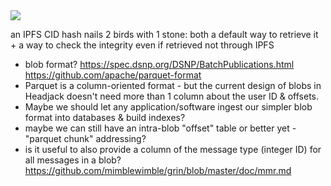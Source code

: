 <div style={{textAlign: "center"}}>
    <img src="https://png.pngitem.com/pimgs/s/207-2073499_translate-platform-from-english-to-spanish-work-in.png"/>
</div>


an IPFS CID hash nails 2 birds with 1 stone: both a default way to retrieve it + a way to check the integrity even if retrieved not through IPFS


- blob format?
https://spec.dsnp.org/DSNP/BatchPublications.html
https://github.com/apache/parquet-format
- Parquet is a column-oriented format - but the current design of blobs in Headjack doesn't need more than 1 column about the user ID & offsets.
- Maybe we should let any application/software ingest our simpler blob format into databases & build indexes?
- maybe we can still have an intra-blob "offset" table or better yet - "parquet chunk" addressing?
- is it useful to also provide a column of the message type (integer ID) for all messages in a blob?
https://github.com/mimblewimble/grin/blob/master/doc/mmr.md

